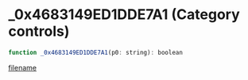 # _0x4683149ED1DDE7A1 (Category controls)

```js
function _0x4683149ED1DDE7A1(p0: string): boolean
```

[filename](_0x4683149ED1DDE7A1_m.md ':include')